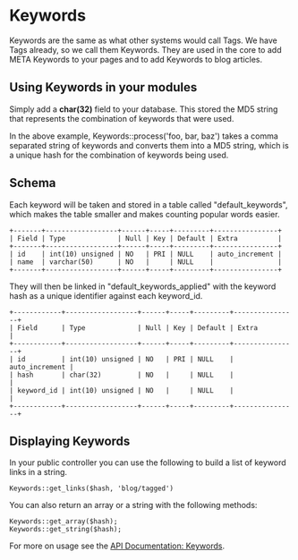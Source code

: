 # Keywords

Keywords are the same as what other systems would call Tags. We have Tags already, so we call them Keywords. They are used in the core to add META Keywords to your pages and to add Keywords to blog articles.

## Using Keywords in your modules

Simply add a **char(32)** field to your database. This stored the MD5 string that represents the combination of keywords that were used.

<script src="https://gist.github.com/1777448.js?file=gistfile1.aw"></script>

In the above example, <kdb>Keywords::process('foo, bar, baz')</kdb> takes a comma separated string of keywords and converts them into a MD5 string, which is a unique hash for the combination of keywords being used.

## Schema

Each keyword will be taken and stored in a table called "default\_keywords", which makes the table smaller and makes counting popular words easier.

	+-------+------------------+------+-----+---------+----------------+
	| Field | Type             | Null | Key | Default | Extra          |
	+-------+------------------+------+-----+---------+----------------+
	| id    | int(10) unsigned | NO   | PRI | NULL    | auto_increment |
	| name  | varchar(50)      | NO   |     | NULL    |                |
	+-------+------------------+------+-----+---------+----------------+

They will then be linked in "default\_keywords\_applied" with the keyword hash as a unique identifier against each keyword_id.

	+------------+------------------+------+-----+---------+----------------+
	| Field      | Type             | Null | Key | Default | Extra          |
	+------------+------------------+------+-----+---------+----------------+
	| id         | int(10) unsigned | NO   | PRI | NULL    | auto_increment |
	| hash       | char(32)         | NO   |     | NULL    |                |
	| keyword_id | int(10) unsigned | NO   |     | NULL    |                |
	+------------+------------------+------+-----+---------+----------------+
	
## Displaying Keywords

In your public controller you can use the following to build a list of keyword links in a string.

	Keywords::get_links($hash, 'blog/tagged')
	
You can also return an array or a string with the following methods:

	Keywords::get_array($hash);
	Keywords::get_string($hash);

For more on usage see the [API Documentation: Keywords](/2.1/api/classes/Keywords.html).